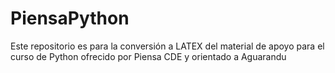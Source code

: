 # PiensaPython
Este repositorio es para la conversión a LATEX del material de apoyo para el curso de Python ofrecido por Piensa CDE y orientado a Aguarandu

